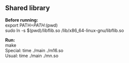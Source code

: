 ## Shared library
**Before running:**  
export PATH=$PATH:$(pwd)  
sudo ln -s $(pwd)/libflib.so /lib/x86_64-linux-gnu/libflib.so  

**Run:**  
make  
Special: time ./main ./m16.so  
Usual: time ./main ./mn.so  
